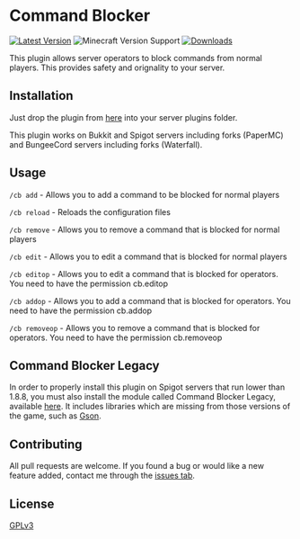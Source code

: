 # Command Blocker
[![Latest Version](https://img.shields.io/badge/dynamic/json?color=ed37aa&label=Latest%20Version&query=name&url=https%3A%2F%2Fapi.spiget.org%2Fv2%2Fresources%2F5280%2Fversions%2Flatest)](https://www.spigotmc.org/resources/5280/)
![Minecraft Version Support](https://img.shields.io/badge/Minecraft%20Versions-1.4.7--1.16.2-9450cc)
[![Downloads](https://img.shields.io/badge/dynamic/json?color=2230f2&label=Downloads&query=downloads&url=https%3A%2F%2Fapi.spiget.org%2Fv2%2Fresources%2F5280)](https://www.spigotmc.org/resources/5280/)


 This plugin allows server operators to block commands from normal players. This provides safety and orignality to
  your server. 
 
 ## Installation
 Just drop the plugin from [here](https://www.spigotmc.org/resources/5280/) into your server
  plugins folder.

This plugin works on Bukkit and Spigot servers including forks (PaperMC) and BungeeCord servers including forks
 (Waterfall).

 ## Usage
`/cb add` - Allows you to add a command to be blocked for normal players

`/cb reload` - Reloads the configuration files

`/cb remove` - Allows you to remove a command that is blocked for normal players

`/cb edit` - Allows you to edit a command that is blocked for normal players

`/cb editop` - Allows you to edit a command that is blocked for operators. You need to have the permission cb.editop

`/cb addop` - Allows you to add a command that is blocked for operators. You need to have the permission cb.addop

`/cb removeop` - Allows you to remove a command that is blocked for operators. You need to have the permission
cb.removeop

## Command Blocker Legacy
In order to properly install this plugin on Spigot servers that run lower than 1.8.8, you must also install the
 module called Command Blocker Legacy, available [here](https://www.spigotmc.org/resources/command-blocker-legacy.82948/). 
It includes libraries which are missing from those versions of the game, such as [Gson](https://github.com/google/gson). 

## Contributing
All pull requests are welcome. If you found a bug or would like a new feature added, contact me through the [issues
 tab](https://github.com/TreyRuffy/CommandBlocker/issues).
 
## License
[GPLv3](https://choosealicense.com/licenses/gpl-3.0/)
 
 